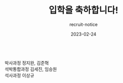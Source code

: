 ---
layout: news-detail
title: 입학을 축하합니다!
subtitle: recruit-notice
type: others
emoji: 🏫
year: 2023
date: 2023-02-24
summary: "다섯 학생이 연구실에 합류했습니다. 입학을 축하드립니다!"
body: "
<br>
박사과정 정지완, 김준혁<br>
석박통합과정 김세진, 임승원<br>
석사과정 이상규<br>
  "
excerpt: >
categories: news others

---